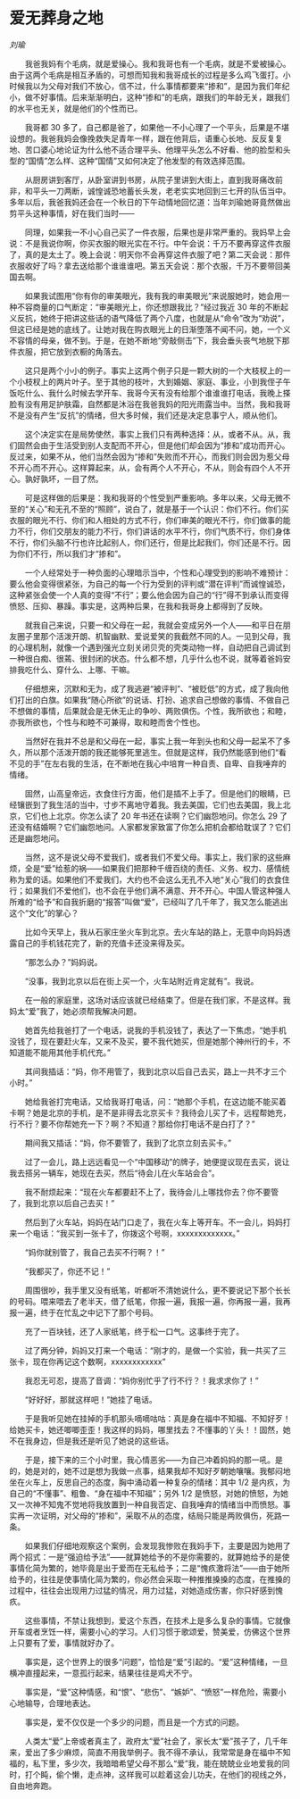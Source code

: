 # 爱无葬身之地

*刘瑜*

　　我爸我妈有个毛病，就是爱操心。我和我哥也有一个毛病，就是不爱被操心。由于这两个毛病是相互矛盾的，可想而知我和我哥成长的过程是多么鸡飞蛋打。小时候我以为父母对我们不放心，信不过，什么事情都要来“掺和”，是因为我们年纪小，做不好事情。后来渐渐明白，这种“掺和”的毛病，跟我们的年龄无关，跟我们的水平也无关，就是他们的个性而已。

　　我哥都 30 多了，自己都是爸了，如果他一不小心理了一个平头，后果是不堪设想的。我爸我妈会像挽救失足青年一样，跟在他背后，语重心长地、反反复复地、苦口婆心地论证为什么他不适合理平头、他理平头怎么不好看、他的脸型和头型的“国情”怎么样、这种“国情”又如何决定了他发型的有效选择范围。

　　从厨房讲到客厅，从卧室讲到书房，从院子里讲到大街上，直到我哥痛改前非，和平头一刀两断，诚惶诚恐地蓄长头发，老老实实地回到三七开的队伍当中。多年以后，我爸我妈还会在一个秋日的下午动情地回忆道：当年刘瑜她哥竟然做出剪平头这种事情，好在我们当时——

　　同理，如果我一不小心自己买了一件衣服，后果也是非常严重的。我妈早上会说：不是我说你啊，你买衣服的眼光实在不行。中午会说：千万不要再穿这件衣服了，真的是太土了。晚上会说：明天你不会再穿这件衣服了吧？第二天会说：那件衣服收好了吗？拿去送给那个谁谁谁吧。第五天会说：那个衣服，千万不要带回美国去啊。

　　如果我试图用“你有你的审美眼光，我有我的审美眼光”来说服她时，她会用一种不容商量的口气断定：“审美眼光上，你还想跟我比？”经过我近 30 年的不断起义反抗，她终于把讲这些话的语气降低了两个八度，也就是从“命令”改为“劝说”，但这已经是她的底线了。让她对我在购衣眼光上的日渐堕落不闻不问，她，一个义不容情的母亲，做不到。于是，在她不断地“旁敲侧击”下，我会垂头丧气地脱下那件衣服，把它放到衣橱的角落去。

　　这只是两个小小的例子。事实上这两个例子只是一颗大树的一个大枝杈上的一个小枝杈上的两片叶子。至于其他的枝叶，大到婚姻、家庭、事业，小到我侄子午饭吃什么、我什么时候去学开车、我哥今天有没有给那个谁谁谁打电话，我晚上搽脸有没有用足护肤霜，自然都是沐浴在我爸我妈的阳光雨露当中。当然，我和我哥不是没有产生“反抗”的情绪，但大多时候，我们还是决定息事宁人，顺从他们。

　　这个决定实在是局势使然，事实上我们只有两种选择：从，或者不从。从，我们固然会由于生活受到别人支配而不开心，但是他们却会因为“掺和”成功而开心。反过来，如果不从，他们当然会因为“掺和”失败而不开心，而我们则会因为惹父母不开心而不开心。这样算起来，从，会有两个人不开心，不从，则会有四个人不开心。孰好孰坏，一目了然。

　　可是这样做的后果是：我和我哥的个性受到严重影响。多年以来，父母无微不至的“关心”和无孔不至的“照顾”，说白了，就是基于一个认识：你们不行。你们买衣服的眼光不行、你们和人相处的方式不行，你们审美的眼光不行，你们做事的能力不行，你们交朋友的能力不行，你们讲话的水平不行，你们气质不行，你们身体不行，你们头脑不行也许比起别人，你们还行，但是比起我们，你们还是不行。因为你们不行，所以我们才“掺和”。

　　一个人经常处于一种负面的心理暗示当中，个性和心理受到的影响不难预计：要么他会变得很紧张，为自己的每一个行为受到的评判或“潜在评判”而诚惶诚恐，这种紧张会使一个人真的变得“不行”；要么他会因为自己的“行”得不到承认而变得愤怒、压抑、暴躁。事实是，这两种后果，在我和我哥身上都得到了反映。

　　就我自己来说，只要一和父母在一起，我就会变成另外一个人――和平日在朋友圈子里那个活泼开朗、机智幽默、爱说爱笑的我截然不同的人。一见到父母，我的心理机制，就像一个遇到强光立刻关闭贝壳的壳类动物一样，自动把自己调试到一种很白痴、很蔫、很封闭的状态。什么都不想，几乎什么也不说，就等着爸妈安排我吃什么、穿什么、上哪、干嘛。

　　仔细想来，沉默和无为，成了我逃避“被评判”、“被贬低”的方式，成了我向他们打出的白旗。如果我“随心所欲”的说话、打扮、追求自己想做的事情、不做自己不想做的事情，后果就会是无休无止的争吵、两败俱伤。个性，我所欲也；和睦，亦我所欲也，个性与和睦不可兼得，取和睦而舍个性也。

　　当然好在我并不总是和父母在一起，事实上我一年到头也和父母一起呆不了多久，所以那个活泼开朗的我还能够死里逃生。但就是这样，我仍然能感到他们“看不见的手”在左右我的生活，在不断地在我心中培育一种自责、自卑、自我唾弃的情绪。

　　固然，山高皇帝远，衣食住行方面，他们是插不上手了。但是他们的眼睛，已经镶嵌到了我生活的当中，寸步不离地守着我。我去美国，它们也去美国，我上北京，它们也上北京。你怎么读了 20 年书还在读啊？它们幽怨地问。你怎么 29 了还没有结婚啊？它们幽怨地问。人家都发家致富了你怎么把机会都给耽误了？它们还是幽怨地问。

　　当然，这不是说父母不爱我们，或者我们不爱父母。事实上，我们家的这些麻烦，全是“爱”给惹的祸――如果我们把那种千缠百绕的责任、义务、权力、感情统称为爱的话。如果他们不爱我们，大约也不会这么无孔不入地“关心”我们的衣食住行；如果我们不爱他们，也不会在乎他们满不满意、开不开心。中国人管这种强人所难的“给予”和自我折磨的“报答”叫做“爱”，已经叫了几千年了，我又怎么能逃出这个“文化”的掌心？

　　比如今天早上，我从石家庄坐火车到北京。去火车站的路上，无意中向妈妈透露自己的手机钱花完了，新的充值卡还没来得及买。

　　“那怎么办？”妈妈说。

　　“没事，我到北京以后在街上买一个，火车站附近肯定就有”。我说。

　　在一般的家庭里，这场对话应该就已经结束了。但是在我们家，不是这样。我妈太“爱”我了，她必须帮我解决问题。

　　她首先给我爸打了一个电话，说我的手机没钱了，表达了一下焦虑，“她手机没钱了，现在要赶火车，又来不及买，要不我代她买，但是她那个神州行的卡，不知道能不能用其他手机代充。”

　　其间我插话：“妈，你不用管了，我到北京以后自己去买，路上一共不才三个小时。”

　　她给我爸打完电话，又给我哥打电话，问：“她那个手机，在这边能不能买着卡啊？她是北京的手机，是不是非得去北京买卡？我待会儿买了卡，远程帮她充，行不行？要不你帮她充一下？啊？不知道？那给你打电话不是白打了？”

　　期间我又插话：“妈，你不要管了，我到了北京立刻去买卡。”

　　过了一会儿，路上远远看见一个“中国移动”的牌子，她便提议现在去买，说让我去搭另一辆车，她现在去买，然后“待会儿在火车站会合”。

　　我不耐烦起来：“现在火车都要赶不上了，我待会儿上哪找你去？你不要管了，我到北京以后自己去买！”

　　然后到了火车站，妈妈在站门口走了，我在火车上等开车。不一会儿，妈妈打来一个电话：“我买到一张卡了，你拨这个号啊，xxxxxxxxxxxxx。”

　　“妈你就别管了，我自己去买不行啊？！”

　　“我都买了，你还不记！”

　　周围很吵，我手里又没有纸笔，听都听不清她说什么，更不要说记下那个长长的号码。喂来喂去了老半天，借了纸笔，你报一遍，我报一遍，你再报一遍，我再报一遍，终于在忙乱之中记下了那个号码。

　　充了一百块钱，还了人家纸笔，终于松一口气。这事终于完了。

　　过了两分钟，妈妈又打来一个电话：“刚才的，是做一个实验，我一共买了三张卡，现在你再记这个数啊，xxxxxxxxxxxx”

　　我忍无可忍，提高了音调：“妈你别忙乎了行不行？！我求求你了！”

　　“好好好，那就这样吧！”她挂了电话。

　　于是我听见她在挂掉的手机那头嘀嘀咕咕：真是身在福中不知福、不知好歹！给她买卡，她还唧唧歪歪！我这样的妈妈，哪里找去？不懂事的丫头！！固然，她不在我身边，但是我还是听见了她说的这些话。

　　于是，接下来的三个小时里，我心情恶劣――为自己冲着妈妈的那一吼。是的，她是对的，她不过是想为我做一点事，结果我却不知好歹朝她嚷嚷。我郁闷地坐在火车上，反思自己的态度，胸中涌动着一种复杂的情绪：其中 1/2 是内疚，为自己的“不懂事”、粗鲁、“身在福中不知福”；另外 1/2 是愤怒，对她的愤怒，为她又一次神不知鬼不觉地将我放置到一种自我否定、自我唾弃的情绪当中而愤怒。事实再一次证明，对父母的“掺和”，采取不从的态度，结局只能是两败俱伤，死路一条。

　　如果我们仔细地观察这个案例，会发现我惨败在我妈手下，主要是因为她用了两个招式：一是“强迫给予法”――就算她给予的不是你需要的，就算她给予的是使事情化简为繁的，她毕竟是出于爱而在无私给予；二是“愧疚激将法”――由于她所给予的，往往是使事情化简为繁的，你必然会采取一种推推搡搡的态度，在推搡的过程中，往往会出现用力过猛的情况，用力过猛，对她造成伤害，你只好感到愧疚。

　　这些事情，不禁让我想到，爱这个东西，在技术上是多么复杂的事情。它就像开车或者烹饪一样，需要小心的学习。人们习惯于歌颂爱，赞美爱，仿佛这个世界上只要有了爱，事情就好办了。

　　事实是，这个世界上的很多“问题”，恰恰是“爱”引起的。“爱”这种情绪，一旦横冲直撞起来，一意孤行起来，结果往往是鸡犬不宁。

　　事实是，“爱”这种情感，和“恨”、“悲伤”、“嫉妒”、“愤怒”一样危险，需要小心地输导，合理地表达。

　　事实是，爱不仅仅是一个多少的问题，而且是一个方式的问题。

　　人类太“爱”上帝或者真主了，政府太“爱”社会了，家长太“爱”孩子了，几千年来，爱出了多少麻烦，简直不用我举例子。我不得不承认，我常常是身在福中不知福的，私下里，多少次，我暗暗希望父母不那么“爱”我，能在兢兢业业地爱我的同时，打个盹，偷个懒，走点神，这样我可以趁着这会儿功夫，在他们的视线之外，自由地奔跑。
